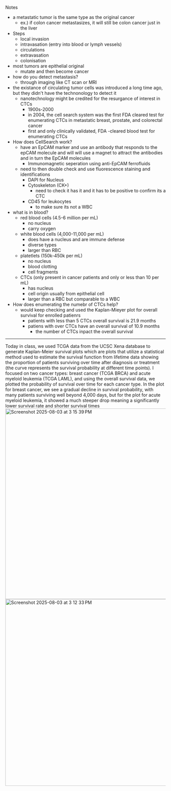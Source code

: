 Notes
- a metastatic tumor is the same type as the original cancer
  - ex.) if colon cancer metastasizes, it will still be colon cancer just in the liver  
- Steps
  - local invasion
  - intravasation (entry into blood or lymph vessels)
  - circulations
  - extravasation
  - colonisation
- most tumors are epithelial original
  - mutate and then become cancer
- how do you detect metastasis?
  - through imaging like CT scan or MRI
- the existance of circulating tumor cells was introduced a long time ago, but they didn't have the technonology to detect it
  - nanotechnology might be credited for the resurgance of interest in CTCs
    - 1900s-2000
    - in 2004, the cell search system was the first FDA cleared test for enumerating CTCs in metastatic breast, prostate, and colorectal cancer
    - first and only clinically validated, FDA -cleared blood test for enumerating CTCs
- How does CellSearch work?
  - have an EpCAM marker and use an antibody that responds to the epCAM molecule and will will use a magnet to attract the antibodies and in turn the EpCAM molecules
    - Immunomagnetic seperation using anti-EpCAM ferrofluids
  - need to then double check and use fluorescence staining and identifications
    - DAPI for Nucleus
    - Cytoskeleton (CK+)
      - need to check it has it and it has to be positive to confirm its a CTC
    - CD45 for leukocytes
      - to make sure its not a WBC
- what is in blood?
  - red blood cells (4.5-6 million per mL)
    - no nucleus
    - carry oxygen
  - white blood cells (4,000-11,000 per mL)
    - does have a nucleus and are immune defense
    - diverse types
    - larger than RBC
  - platetlets (150k-450k per mL)
    - no nucleus
    - blood clotting
    - cell fragments
  - CTCs (only present in cancer patients and only or less than 10 per mL)
    - has nucleus
    - cell origin usually from epithelial cell
    - larger than a RBC but comparable to a WBC
- How does enumerating the numebr of CTCs help?
  - would keep checking and used the Kaplan-Mieyer plot for overall survival for enrolled patienrs
    - patients with less than 5 CTCs overall survival is 21.9 months
    - patiens with over CTCs have an overall survival of 10.9 months
      - the number of CTCs inpact the overall survival
-----------------------------------------------------------------------------------------
Today in class, we used TCGA data from the UCSC Xena database to generate Kaplan-Meier survival plots which are plots that utilize a statistical method used to estimate the survival function from lifetime data showing the proportion of patients surviving over time after diagnosis or treatment (the curve represents the survival probability at different time points). I focused on two cancer types: breast cancer (TCGA BRCA) and acute myeloid leukemia (TCGA LAML), and using the overall survival data, we plotted the probability of survival over time for each cancer type.
In the plot for breast cancer, we see a gradual decline in survival probability, with many patients surviving well beyond 4,000 days, but for the plot for acute myeloid leukemia, it showed a much steeper drop meaning a significantly lower survival rate and shorter survival times
<img width="824" height="598" alt="Screenshot 2025-08-03 at 3 15 39 PM" src="https://github.com/user-attachments/assets/081b3eb2-1380-4e06-a95a-53950edcd19e" />
<img width="819" height="586" alt="Screenshot 2025-08-03 at 3 12 33 PM" src="https://github.com/user-attachments/assets/b7329e06-7acf-4ec0-9802-be468d1a6938" />


